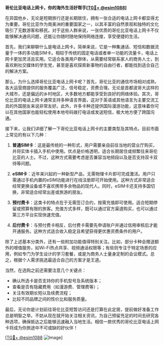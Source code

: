 **哥伦比亚电话上网卡，你的海外生活好帮手[[TG💪+ @esim1088](https://t.me/s/esim1088)]**

在异国他乡，无论是短期旅行还是长期居住，拥有一张合适的电话上网卡都显得尤为重要。哥伦比亚作为南美洲的重要国家之一，以其丰富的自然景观和独特的文化吸引了无数游客和移民。对于这些人群来说，一张优质的哥伦比亚电话上网卡不仅能够解决通讯问题，还能让你随时随地保持网络连接，享受便捷的生活。

首先，我们来聊聊什么是电话上网卡。简单来说，它是一种集通话、短信和数据流量于一体的多功能SIM卡。相较于传统的固定电话或者单一功能的流量卡，电话上网卡更加灵活且实用。它适合各类用户群体，从需要经常联系家人的商务人士，到喜欢刷社交媒体的学生党，甚至是喜欢探索新事物的自由行者，都能找到适合自己的解决方案。

那么，为什么选择哥伦比亚电话上网卡呢？首先，哥伦比亚的通信市场相对成熟，各大运营商提供的服务覆盖广泛，信号稳定，资费合理。无论是首都波哥大这样的大城市，还是偏远的乡村地区，大多数地方都能享受到良好的网络体验。其次，哥伦比亚的电话上网卡通常支持多种语言界面，这对于英语或其他语言为主要交流工具的外国朋友来说非常友好。此外，许多卡种还提供国际漫游功能，这意味着你可以在其他国家也能轻松使用本地号码拨打电话或发送短信，极大地方便了跨国沟通。

接下来，让我们详细了解一下哥伦比亚电话上网卡的主要类型及其特点。目前市面上常见的有以下几种：

1. **普通SIM卡**：这是最传统的一种形式，用户需要亲自前往当地的营业厅购买，并将实体卡插入手机中使用。优点是价格透明，适合长期居住或频繁往来哥伦比亚的人士。不过，这种方式需要考虑是否兼容当地频段以及是否支持双卡双待等问题。

2. **eSIM卡**：近年来兴起的一种新型产品，无需物理卡片即可完成激活。用户只需通过手机内置的eSIM功能进行在线注册即可开始使用。这种方式非常适合经常更换设备或不喜欢携带多余物品的现代人。同时，eSIM卡还支持多国切换，非常适合经常出差或旅游的朋友。

3. **预付费卡**：这类卡的特点在于无需签订合约，按需充值即可使用。适合短期停留或预算有限的旅客。充值方式多样，既可以通过官方渠道购买，也可以通过第三方平台实现快速充值。

4. **后付费卡**：与预付费卡相反，后付费卡需要先申请账户并通过信用审核后才能开通服务。这种方式适合收入稳定且希望获得更优惠资费条件的用户。

除了上述基本分类外，还有一些附加功能值得特别关注。比如，部分卡种会赠送额外的增值服务，如Wi-Fi热点共享、视频通话权限等；有些则专注于特定场景的应用，例如专门为学生设计的学习套餐，或是为商务人士量身定制的会议模式。总之，根据个人需求挑选最适合自己的方案才是王道。

当然，在选购之前还需要注意几个关键点：
- 确认所选卡是否支持你的手机型号及系统版本；
- 查看是否有隐藏费用（如漫游费、管理费等）；
- 关注有效期长短以及续费流程；
- 比较不同品牌之间的性价比和服务质量。

最后，无论你是计划前往哥伦比亚短暂访问还是打算在此定居，提前做好准备工作总是明智之举。不妨从现在就开始关注相关资讯，为自己预留充足的时间去研究各种选项，确保抵达之后能够迅速融入当地生活。相信一款优秀的哥伦比亚电话上网卡将成为你旅途中不可或缺的好伙伴！

[[TG💪+ @esim1088](https://t.me/s/esim1088) ![Image](https://i.postimg.cc/4NQfJmqS/Snipaste-2025-05-13-00-14-12.png)]